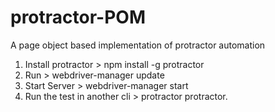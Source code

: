 # protractor-POM
A page object based implementation of protractor automation
1. Install protractor >  npm install -g protractor
2. Run > webdriver-manager update
3. Start Server > webdriver-manager start
4. Run the test in another cli > protractor protractor.
